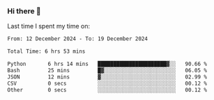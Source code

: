 ### Hi there 👋

<!--
**Grav1tum/Grav1tum** is a ✨ _special_ ✨ repository because its `README.md` (this file) appears on your GitHub profile.

Here are some ideas to get you started:

- 🔭 I’m currently working on ...
- 🌱 I’m currently learning ...
- 👯 I’m looking to collaborate on ...
- 🤔 I’m looking for help with ...
- 💬 Ask me about ...
- 📫 How to reach me: ...
- 😄 Pronouns: ...
- ⚡ Fun fact: ...
-->
Last time I spent my time on:
<!--START_SECTION:waka-->

```txt
From: 12 December 2024 - To: 19 December 2024

Total Time: 6 hrs 53 mins

Python       6 hrs 14 mins   ██████████████████████▓░░   90.66 %
Bash         25 mins         █▓░░░░░░░░░░░░░░░░░░░░░░░   06.05 %
JSON         12 mins         ▓░░░░░░░░░░░░░░░░░░░░░░░░   02.99 %
CSV          0 secs          ░░░░░░░░░░░░░░░░░░░░░░░░░   00.12 %
Other        0 secs          ░░░░░░░░░░░░░░░░░░░░░░░░░   00.12 %
```

<!--END_SECTION:waka-->
